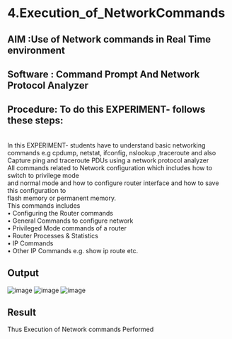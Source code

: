 # 4.Execution_of_NetworkCommands
## AIM :Use of Network commands in Real Time environment
## Software : Command Prompt And Network Protocol Analyzer
## Procedure: To do this EXPERIMENT- follows these steps:
<BR>
In this EXPERIMENT- students have to understand basic networking commands e.g cpdump, netstat, ifconfig, nslookup ,traceroute and also Capture ping and traceroute PDUs using a network protocol analyzer 
<BR>
All commands related to Network configuration which includes how to switch to privilege mode
<BR>
and normal mode and how to configure router interface and how to save this configuration to
<BR>
flash memory or permanent memory.
<BR>
This commands includes
<BR>
• Configuring the Router commands
<BR>
• General Commands to configure network
<BR>
• Privileged Mode commands of a router 
<BR>
• Router Processes & Statistics
<BR>
• IP Commands
<BR>
• Other IP Commands e.g. show ip route etc.
<BR>

## Output
![image](https://github.com/user-attachments/assets/dac7c0c2-c45b-4af8-99e4-e132872039ad)
![image](https://github.com/user-attachments/assets/4a4bad24-fd10-4e3b-885f-942eec9fedf1)
![image](https://github.com/user-attachments/assets/599c8600-ece5-4e63-8421-1b791fb3c512)

## Result
Thus Execution of Network commands Performed 
